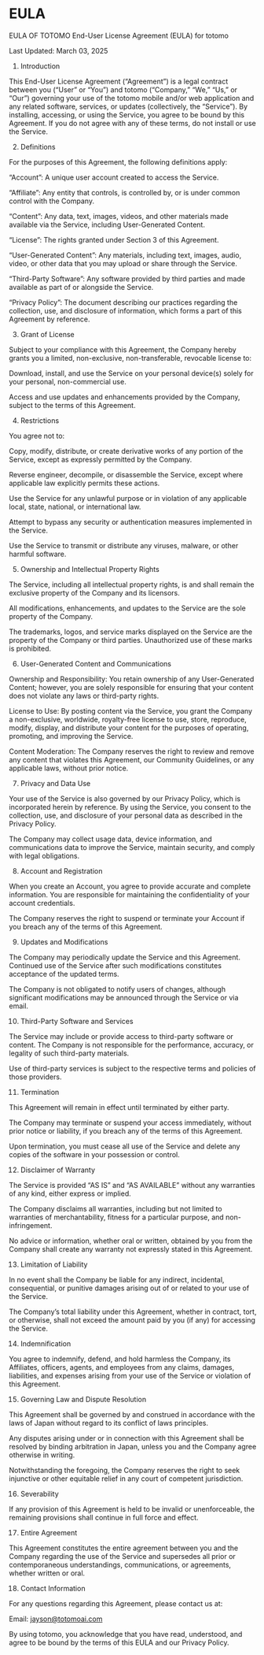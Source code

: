 # EULA
EULA OF TOTOMO
End-User License Agreement (EULA) for totomo

Last Updated: March 03, 2025

1. Introduction

This End-User License Agreement (“Agreement”) is a legal contract between you (“User” or “You”) and totomo (“Company,” “We,” “Us,” or “Our”) governing your use of the totomo mobile and/or web application and any related software, services, or updates (collectively, the “Service”). By installing, accessing, or using the Service, you agree to be bound by this Agreement. If you do not agree with any of these terms, do not install or use the Service.

2. Definitions

For the purposes of this Agreement, the following definitions apply:

“Account”: A unique user account created to access the Service.

“Affiliate”: Any entity that controls, is controlled by, or is under common control with the Company.

“Content”: Any data, text, images, videos, and other materials made available via the Service, including User-Generated Content.

“License”: The rights granted under Section 3 of this Agreement.

“User-Generated Content”: Any materials, including text, images, audio, video, or other data that you may upload or share through the Service.

“Third-Party Software”: Any software provided by third parties and made available as part of or alongside the Service.

“Privacy Policy”: The document describing our practices regarding the collection, use, and disclosure of information, which forms a part of this Agreement by reference.

3. Grant of License

Subject to your compliance with this Agreement, the Company hereby grants you a limited, non-exclusive, non-transferable, revocable license to:

Download, install, and use the Service on your personal device(s) solely for your personal, non-commercial use.

Access and use updates and enhancements provided by the Company, subject to the terms of this Agreement.

4. Restrictions

You agree not to:

Copy, modify, distribute, or create derivative works of any portion of the Service, except as expressly permitted by the Company.

Reverse engineer, decompile, or disassemble the Service, except where applicable law explicitly permits these actions.

Use the Service for any unlawful purpose or in violation of any applicable local, state, national, or international law.

Attempt to bypass any security or authentication measures implemented in the Service.

Use the Service to transmit or distribute any viruses, malware, or other harmful software.

5. Ownership and Intellectual Property Rights

The Service, including all intellectual property rights, is and shall remain the exclusive property of the Company and its licensors.

All modifications, enhancements, and updates to the Service are the sole property of the Company.

The trademarks, logos, and service marks displayed on the Service are the property of the Company or third parties. Unauthorized use of these marks is prohibited.

6. User-Generated Content and Communications

Ownership and Responsibility: You retain ownership of any User-Generated Content; however, you are solely responsible for ensuring that your content does not violate any laws or third-party rights.

License to Use: By posting content via the Service, you grant the Company a non-exclusive, worldwide, royalty-free license to use, store, reproduce, modify, display, and distribute your content for the purposes of operating, promoting, and improving the Service.

Content Moderation: The Company reserves the right to review and remove any content that violates this Agreement, our Community Guidelines, or any applicable laws, without prior notice.

7. Privacy and Data Use

Your use of the Service is also governed by our Privacy Policy, which is incorporated herein by reference. By using the Service, you consent to the collection, use, and disclosure of your personal data as described in the Privacy Policy.

The Company may collect usage data, device information, and communications data to improve the Service, maintain security, and comply with legal obligations.

8. Account and Registration

When you create an Account, you agree to provide accurate and complete information. You are responsible for maintaining the confidentiality of your account credentials.

The Company reserves the right to suspend or terminate your Account if you breach any of the terms of this Agreement.

9. Updates and Modifications

The Company may periodically update the Service and this Agreement. Continued use of the Service after such modifications constitutes acceptance of the updated terms.

The Company is not obligated to notify users of changes, although significant modifications may be announced through the Service or via email.

10. Third-Party Software and Services

The Service may include or provide access to third-party software or content. The Company is not responsible for the performance, accuracy, or legality of such third-party materials.

Use of third-party services is subject to the respective terms and policies of those providers.

11. Termination

This Agreement will remain in effect until terminated by either party.

The Company may terminate or suspend your access immediately, without prior notice or liability, if you breach any of the terms of this Agreement.

Upon termination, you must cease all use of the Service and delete any copies of the software in your possession or control.

12. Disclaimer of Warranty

The Service is provided “AS IS” and “AS AVAILABLE” without any warranties of any kind, either express or implied.

The Company disclaims all warranties, including but not limited to warranties of merchantability, fitness for a particular purpose, and non-infringement.

No advice or information, whether oral or written, obtained by you from the Company shall create any warranty not expressly stated in this Agreement.

13. Limitation of Liability

In no event shall the Company be liable for any indirect, incidental, consequential, or punitive damages arising out of or related to your use of the Service.

The Company’s total liability under this Agreement, whether in contract, tort, or otherwise, shall not exceed the amount paid by you (if any) for accessing the Service.

14. Indemnification

You agree to indemnify, defend, and hold harmless the Company, its Affiliates, officers, agents, and employees from any claims, damages, liabilities, and expenses arising from your use of the Service or violation of this Agreement.

15. Governing Law and Dispute Resolution

This Agreement shall be governed by and construed in accordance with the laws of Japan without regard to its conflict of laws principles.

Any disputes arising under or in connection with this Agreement shall be resolved by binding arbitration in Japan, unless you and the Company agree otherwise in writing.

Notwithstanding the foregoing, the Company reserves the right to seek injunctive or other equitable relief in any court of competent jurisdiction.

16. Severability

If any provision of this Agreement is held to be invalid or unenforceable, the remaining provisions shall continue in full force and effect.

17. Entire Agreement

This Agreement constitutes the entire agreement between you and the Company regarding the use of the Service and supersedes all prior or contemporaneous understandings, communications, or agreements, whether written or oral.

18. Contact Information

For any questions regarding this Agreement, please contact us at:

Email: jayson@totomoai.com

By using totomo, you acknowledge that you have read, understood, and agree to be bound by the terms of this EULA and our Privacy Policy.


